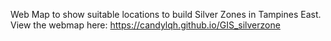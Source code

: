 Web Map to show suitable locations to build Silver Zones in Tampines East. View the webmap here: https://candylqh.github.io/GIS_silverzone
